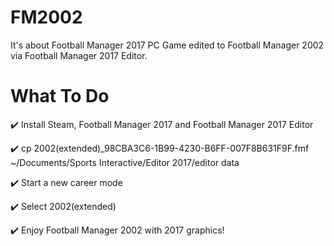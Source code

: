 # FM2002
It's about Football Manager 2017 PC Game edited to Football Manager 2002 via Football Manager 2017 Editor.

# What To Do
:heavy_check_mark: Install Steam, Football Manager 2017 and Football Manager 2017 Editor  

:heavy_check_mark: cp 2002(extended)_98CBA3C6-1B99-4230-B6FF-007F8B631F9F.fmf ~/Documents/Sports Interactive/Editor 2017/editor data

:heavy_check_mark: Start a new career mode 

:heavy_check_mark: Select 2002(extended)

:heavy_check_mark: Enjoy Football Manager 2002 with 2017 graphics!
